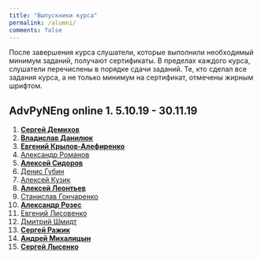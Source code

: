 ```yaml
---
title: "Выпускники курса"
permalink: /alumni/
comments: false
---
```


После завершения курса слушатели, которые выполнили необходимый минимум заданий, получают сертификаты. В пределах каждого курса, слушатели перечислены в порядке сдачи заданий.
Те, кто сделал все задания курса, а не только минимум на сертификат, отмечены жирным шрифтом.

## AdvPyNEng online 1. 5.10.19 - 30.11.19

1. **[Сергей Демихов](https://advpyneng.github.io/alumni/Sergey_Demikhov)**
2. **[Владислав Данилюк](https://advpyneng.github.io/alumni/Vladislav_Daniliuk)**
3. **[Евгений Крылов-Алефиренко](https://advpyneng.github.io/alumni/Yauheni_Krylou)**
4. [Александр Романов](https://advpyneng.github.io/alumni/Alexandr_Romanov)
5. **[Алексей Сидоров](https://advpyneng.github.io/alumni/Alexey_Sidorov)**
6. [Денис Губин](https://advpyneng.github.io/alumni/Denis_Gubin)
7. [Алексей Кузик](https://advpyneng.github.io/alumni/Alexey_Kuzik)
8. **[Алексей Леонтьев](https://advpyneng.github.io/alumni/Alexey_Leontiev)**
9. [Станислав Гончаренко](https://advpyneng.github.io/alumni/Stanislav_Goncharenko)
10. **[Александр Розес](https://advpyneng.github.io/alumni/Alexander_Rozes)**
11. [Евгений Лисовенко](https://advpyneng.github.io/alumni/Evgeny_Lisovenko)
12. [Дмитрий Шмидт](https://advpyneng.github.io/alumni/Dmitriy_Shmidt)
13. **[Сергей Ражик](https://advpyneng.github.io/alumni/Sergey_Razhik)**
14. **[Андрей Михалицын](https://advpyneng.github.io/alumni/Andrey_Mikhalitsyn)**
15. **[Сергей Лысенко](https://advpyneng.github.io/alumni/Sergey_Lysenko)**

